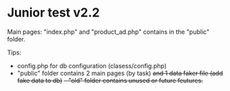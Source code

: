 # Junior test v2.2

Main pages: "index.php" and "product_ad.php" contains in the "public" folder.

Tips:
- config.php for db configuration (clasess/config.php)
- "public" folder contains 2 main pages (by task) <s>~~and 1 data faker file (add fake data to db)~~</s>
<s>~~- "old" folder contains unused or future feutures.~~<s/>
